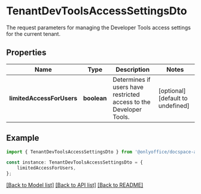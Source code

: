 # TenantDevToolsAccessSettingsDto

The request parameters for managing the Developer Tools access settings for the current tenant.

## Properties

Name | Type | Description | Notes
------------ | ------------- | ------------- | -------------
**limitedAccessForUsers** | **boolean** | Determines if users have restricted access to the Developer Tools. | [optional] [default to undefined]

## Example

```typescript
import { TenantDevToolsAccessSettingsDto } from '@onlyoffice/docspace-api-sdk';

const instance: TenantDevToolsAccessSettingsDto = {
    limitedAccessForUsers,
};
```

[[Back to Model list]](../README.md#documentation-for-models) [[Back to API list]](../README.md#documentation-for-api-endpoints) [[Back to README]](../README.md)
